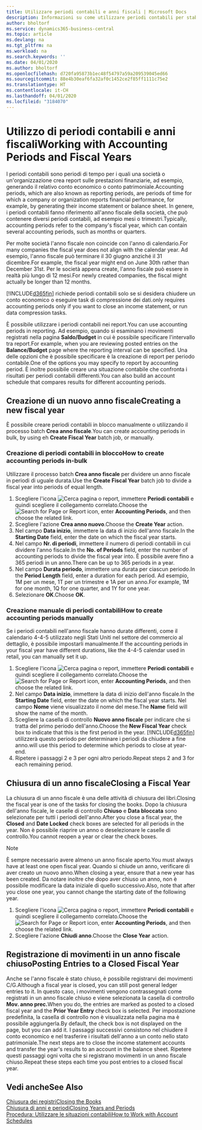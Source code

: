 ```yaml
---
title: Utilizzare periodi contabili e anni fiscali | Microsoft Docs
description: Informazioni su come utilizzare periodi contabili per stabilire quando la società genera report sulle prestazioni finanziarie.
author: bholtorf
ms.service: dynamics365-business-central
ms.topic: article
ms.devlang: na
ms.tgt_pltfrm: na
ms.workload: na
ms.search.keywords: ''
ms.date: 04/01/2020
ms.author: bholtorf
ms.openlocfilehash: d720fa95873b1ec48f54797a59a209539045ed66
ms.sourcegitcommit: 88e4b30eaf6fa32af0c1452ce2f85ff1111c75e2
ms.translationtype: HT
ms.contentlocale: it-CH
ms.lasthandoff: 04/01/2020
ms.locfileid: "3184070"
---
```

# <a name="working-with-accounting-periods-and-fiscal-years"></a><span data-ttu-id="8a9ed-103">Utilizzo di periodi contabili e anni fiscali</span><span class="sxs-lookup"><span data-stu-id="8a9ed-103">Working with Accounting Periods and Fiscal Years</span></span>
<span data-ttu-id="8a9ed-104">I periodi contabili sono periodi di tempo per i quali una società o un'organizzazione crea report sulle prestazioni finanziarie, ad esempio, generando il relativo conto economico o conto patrimoniale.</span><span class="sxs-lookup"><span data-stu-id="8a9ed-104">Accounting periods, which are also known as reporting periods, are periods of time for which a company or organization reports financial performance, for example, by generating their income statement or balance sheet.</span></span> <span data-ttu-id="8a9ed-105">In genere, i periodi contabili fanno riferimento all'anno fiscale della società, che può contenere diversi periodi contabili, ad esempio mesi o trimestri.</span><span class="sxs-lookup"><span data-stu-id="8a9ed-105">Typically, accounting periods refer to the company's fiscal year, which can contain several accounting periods, such as months or quarters.</span></span>

<span data-ttu-id="8a9ed-106">Per molte società l'anno fiscale non coincide con l'anno di calendario.</span><span class="sxs-lookup"><span data-stu-id="8a9ed-106">For many companies the fiscal year does not align with the calendar year.</span></span> <span data-ttu-id="8a9ed-107">Ad esempio, l'anno fiscale può terminare il 30 giugno anziché il 31 dicembre.</span><span class="sxs-lookup"><span data-stu-id="8a9ed-107">For example, the fiscal year might end on June 30th rather than December 31st.</span></span> <span data-ttu-id="8a9ed-108">Per le società appena create, l'anno fiscale può essere in realtà più lungo di 12 mesi.</span><span class="sxs-lookup"><span data-stu-id="8a9ed-108">For newly created companies, the fiscal might actually be longer than 12 months.</span></span> 

[!INCLUDE[d365fin](includes/d365fin_md.md)] <span data-ttu-id="8a9ed-109">richiede periodi contabili solo se si desidera chiudere un conto economico o eseguire task di compressione dei dati.</span><span class="sxs-lookup"><span data-stu-id="8a9ed-109">only requires accounting periods only if you want to close an income statement, or run data compression tasks.</span></span> 

<span data-ttu-id="8a9ed-110">È possibile utilizzare i periodi contabili nei report.</span><span class="sxs-lookup"><span data-stu-id="8a9ed-110">You can use accounting periods in reporting.</span></span> <span data-ttu-id="8a9ed-111">Ad esempio, quando si esaminano i movimenti registrati nella pagina **Saldo/Budget** in cui è possibile specificare l'intervallo tra report.</span><span class="sxs-lookup"><span data-stu-id="8a9ed-111">For example, when you are reviewing posted entries on the **Balance/Budget** page where the reporting interval can be specified.</span></span> <span data-ttu-id="8a9ed-112">Una delle opzioni che è possibile specificare è la creazione di report per periodo contabile.</span><span class="sxs-lookup"><span data-stu-id="8a9ed-112">One of the options you may specify to report by accounting period.</span></span> <span data-ttu-id="8a9ed-113">È inoltre possibile creare una situazione contabile che confronta i risultati per periodi contabili differenti.</span><span class="sxs-lookup"><span data-stu-id="8a9ed-113">You can also build an account schedule that compares results for different accounting periods.</span></span>

## <a name="creating-a-new-fiscal-year"></a><span data-ttu-id="8a9ed-114">Creazione di un nuovo anno fiscale</span><span class="sxs-lookup"><span data-stu-id="8a9ed-114">Creating a new fiscal year</span></span>
<span data-ttu-id="8a9ed-115">È possibile creare periodi contabili in blocco manualmente o utilizzando il processo batch **Crea anno fiscale**.</span><span class="sxs-lookup"><span data-stu-id="8a9ed-115">You can create accounting periods in bulk, by using eh **Create Fiscal Year** batch job, or manually.</span></span>

### <a name="how-to-create-accounting-periods-in-bulk"></a><span data-ttu-id="8a9ed-116">Creazione di periodi contabili in blocco</span><span class="sxs-lookup"><span data-stu-id="8a9ed-116">How to create accounting periods in-bulk</span></span>
<span data-ttu-id="8a9ed-117">Utilizzare il processo batch **Crea anno fiscale** per dividere un anno fiscale in periodi di uguale durata.</span><span class="sxs-lookup"><span data-stu-id="8a9ed-117">Use the **Create Fiscal Year** batch job to divide a fiscal year into periods of equal length.</span></span>  

1. <span data-ttu-id="8a9ed-118">Scegliere l'icona ![Cerca pagina o report](media/ui-search/search_small.png "Icona Cerca pagina o report"), immettere **Periodi contabili** e quindi scegliere il collegamento correlato.</span><span class="sxs-lookup"><span data-stu-id="8a9ed-118">Choose the ![Search for Page or Report](media/ui-search/search_small.png "Search for Page or Report icon") icon, enter **Accounting Periods**, and then choose the related link.</span></span>  
2. <span data-ttu-id="8a9ed-119">Scegliere l'azione **Crea anno nuovo**.</span><span class="sxs-lookup"><span data-stu-id="8a9ed-119">Choose the **Create Year** action.</span></span>  <!--What about the Scheduling option? Should we mention that? There's also the Report Output Type field...-->
3. <span data-ttu-id="8a9ed-120">Nel campo **Data inizio**, immettere la data di inizio dell'anno fiscale.</span><span class="sxs-lookup"><span data-stu-id="8a9ed-120">In the **Starting Date** field, enter the date on which the fiscal year starts.</span></span>  
4. <span data-ttu-id="8a9ed-121">Nel campo **Nr. di periodi**, immettere il numero di periodi contabili in cui dividere l'anno fiscale.</span><span class="sxs-lookup"><span data-stu-id="8a9ed-121">In the **No. of Periods** field, enter the number of accounting periods to divide the fiscal year into.</span></span> <span data-ttu-id="8a9ed-122">È possibile avere fino a 365 periodi in un anno.</span><span class="sxs-lookup"><span data-stu-id="8a9ed-122">There can be up to 365 periods in a year.</span></span>  
5. <span data-ttu-id="8a9ed-123">Nel campo **Durata periodo**, immettere una durata per ciascun periodo.</span><span class="sxs-lookup"><span data-stu-id="8a9ed-123">In the **Period Length** field, enter a duration for each period.</span></span> <span data-ttu-id="8a9ed-124">Ad esempio, 1M per un mese, 1T per un trimestre e 1A per un anno.</span><span class="sxs-lookup"><span data-stu-id="8a9ed-124">For example, 1M for one month, 1Q for one quarter, and 1Y for one year.</span></span>  
6. <span data-ttu-id="8a9ed-125">Selezionare **OK**.</span><span class="sxs-lookup"><span data-stu-id="8a9ed-125">Choose **OK**.</span></span>  

### <a name="how-to-create-accounting-periods-manually"></a><span data-ttu-id="8a9ed-126">Creazione manuale di periodi contabili</span><span class="sxs-lookup"><span data-stu-id="8a9ed-126">How to create accounting periods manually</span></span>
<span data-ttu-id="8a9ed-127">Se i periodi contabili nell'anno fiscale hanno durate differenti, come il calendario 4-4-5 utilizzato negli Stati Uniti nel settore del commercio al dettaglio, è possibile impostarli manualmente.</span><span class="sxs-lookup"><span data-stu-id="8a9ed-127">If the accounting periods in your fiscal year have different durations, like the 4-4-5 calendar used in retail, you can manually set it up.</span></span>  
  
1. <span data-ttu-id="8a9ed-128">Scegliere l'icona ![Cerca pagina o report](media/ui-search/search_small.png "Icona Cerca pagina o report"), immettere **Periodi contabili** e quindi scegliere il collegamento correlato.</span><span class="sxs-lookup"><span data-stu-id="8a9ed-128">Choose the ![Search for Page or Report](media/ui-search/search_small.png "Search for Page or Report icon") icon, enter **Accounting Periods**, and then choose the related link.</span></span>  
2. <span data-ttu-id="8a9ed-129">Nel campo **Data inizio**, immettere la data di inizio dell'anno fiscale.</span><span class="sxs-lookup"><span data-stu-id="8a9ed-129">In the **Starting Date** field, enter the date on which the fiscal year starts.</span></span> <span data-ttu-id="8a9ed-130">Nel campo **Nome** viene visualizzato il nome del mese.</span><span class="sxs-lookup"><span data-stu-id="8a9ed-130">The **Name** field will show the name of the month.</span></span>  
3. <span data-ttu-id="8a9ed-131">Scegliere la casella di controllo **Nuovo anno fiscale** per indicare che si tratta del primo periodo dell'anno.</span><span class="sxs-lookup"><span data-stu-id="8a9ed-131">Choose the **New Fiscal Year** check box to indicate that this is the first period in the year.</span></span> [!INCLUDE[d365fin](includes/d365fin_md.md)] <span data-ttu-id="8a9ed-132">utilizzerà questo periodo per determinare i periodi da chiudere a fine anno.</span><span class="sxs-lookup"><span data-stu-id="8a9ed-132">will use this period to determine which periods to close at year-end.</span></span>
4. <span data-ttu-id="8a9ed-133">Ripetere i passaggi 2 e 3 per ogni altro periodo.</span><span class="sxs-lookup"><span data-stu-id="8a9ed-133">Repeat steps 2 and 3 for each remaining period.</span></span>  

## <a name="closing-a-fiscal-year"></a><span data-ttu-id="8a9ed-134">Chiusura di un anno fiscale</span><span class="sxs-lookup"><span data-stu-id="8a9ed-134">Closing a Fiscal Year</span></span>
<span data-ttu-id="8a9ed-135">La chiusura di un anno fiscale è una delle attività di chiusura dei libri.</span><span class="sxs-lookup"><span data-stu-id="8a9ed-135">Closing the fiscal year is one of the tasks for closing the books.</span></span> <span data-ttu-id="8a9ed-136">Dopo la chiusura dell'anno fiscale, le caselle di controllo **Chiuso** e **Data bloccata** sono selezionate per tutti i periodi dell'anno.</span><span class="sxs-lookup"><span data-stu-id="8a9ed-136">After you close a fiscal year, the **Closed** and **Date Locked** check boxes are selected for all periods in the year.</span></span> <span data-ttu-id="8a9ed-137">Non è possibile riaprire un anno o deselezionare le caselle di controllo.</span><span class="sxs-lookup"><span data-stu-id="8a9ed-137">You cannot reopen a year or clear the check boxes.</span></span>

> [!NOTE]  
>  <span data-ttu-id="8a9ed-138">È sempre necessario avere almeno un anno fiscale aperto.</span><span class="sxs-lookup"><span data-stu-id="8a9ed-138">You must always have at least one open fiscal year.</span></span> <span data-ttu-id="8a9ed-139">Quando si chiude un anno, verificare di aver creato un nuovo anno.</span><span class="sxs-lookup"><span data-stu-id="8a9ed-139">When closing a year, ensure that a new year has been created.</span></span> <span data-ttu-id="8a9ed-140">Da notare inoltre che dopo aver chiuso un anno, non è possibile modificare la data iniziale di quello successivo.</span><span class="sxs-lookup"><span data-stu-id="8a9ed-140">Also, note that after you close one year, you cannot change the starting date of the following year.</span></span>

1. <span data-ttu-id="8a9ed-141">Scegliere l'icona ![Cerca pagina o report](media/ui-search/search_small.png "Icona Cerca pagina o report"), immettere **Periodi contabili** e quindi scegliere il collegamento correlato.</span><span class="sxs-lookup"><span data-stu-id="8a9ed-141">Choose the ![Search for Page or Report](media/ui-search/search_small.png "Search for Page or Report icon") icon, enter **Accounting Periods**, and then choose the related link.</span></span>  
2. <span data-ttu-id="8a9ed-142">Scegliere l'azione **Chiudi anno**.</span><span class="sxs-lookup"><span data-stu-id="8a9ed-142">Choose the **Close Year** action.</span></span>  

## <a name="posting-entries-to-a-closed-fiscal-year"></a><span data-ttu-id="8a9ed-143">Registrazione di movimenti in un anno fiscale chiuso</span><span class="sxs-lookup"><span data-stu-id="8a9ed-143">Posting Entries to a Closed Fiscal Year</span></span>
<span data-ttu-id="8a9ed-144">Anche se l'anno fiscale è stato chiuso, è possibile registrarvi dei movimenti C/G.</span><span class="sxs-lookup"><span data-stu-id="8a9ed-144">Although a fiscal year is closed, you can still post general ledger entries to it.</span></span> <span data-ttu-id="8a9ed-145">In questo caso, i movimenti vengono contrassegnati come registrati in un anno fiscale chiuso e viene selezionata la casella di controllo **Mov. anno prec.**</span><span class="sxs-lookup"><span data-stu-id="8a9ed-145">When you do, the entries are marked as posted to a closed fiscal year and the **Prior Year Entry** check box is selected.</span></span> <span data-ttu-id="8a9ed-146">Per impostazione predefinita, la casella di controllo non è visualizzata nella pagina ma è possibile aggiungerla.</span><span class="sxs-lookup"><span data-stu-id="8a9ed-146">By default, the check box is not displayed on the page, but you can add it.</span></span> <span data-ttu-id="8a9ed-147">I passaggi successivi consistono nel chiudere il conto economico e nel trasferire i risultati dell'anno a un conto nello stato patrimoniale.</span><span class="sxs-lookup"><span data-stu-id="8a9ed-147">The next steps are to close the income statement accounts and transfer the year's results to an account in the balance sheet.</span></span> <span data-ttu-id="8a9ed-148">Ripetere questi passaggi ogni volta che si registrano movimenti in un anno fiscale chiuso.</span><span class="sxs-lookup"><span data-stu-id="8a9ed-148">Repeat these steps each time you post entries to a closed fiscal year.</span></span>

## <a name="see-also"></a><span data-ttu-id="8a9ed-149">Vedi anche</span><span class="sxs-lookup"><span data-stu-id="8a9ed-149">See Also</span></span>
[<span data-ttu-id="8a9ed-150">Chiusura dei registri</span><span class="sxs-lookup"><span data-stu-id="8a9ed-150">Closing the Books</span></span>](year-close-books.md)  
[<span data-ttu-id="8a9ed-151">Chiusura di anni e periodi</span><span class="sxs-lookup"><span data-stu-id="8a9ed-151">Closing Years and Periods</span></span>](year-close-years-periods.md)  
[<span data-ttu-id="8a9ed-152">Procedura: Utilizzare le situazioni contabili</span><span class="sxs-lookup"><span data-stu-id="8a9ed-152">How to Work with Account Schedules</span></span>](bi-how-work-account-schedule.md)  
  





